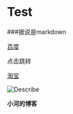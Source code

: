 # Test

###据说是markdown

[百度](http://www.baidu.com)

<a name="link">点击跳转</a>

<a href="http://www.taobao.com">淘宝</a>

![Describe](http://avatar.csdn.net/4/9/C/1_renfufei.jpg)

**小河的博客**
